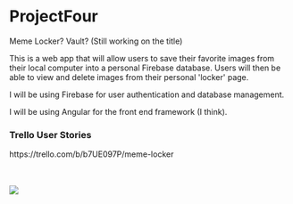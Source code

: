<h1>ProjectFour</h1>

Meme Locker? Vault? (Still working on the title)

This is a web app that will allow users to save their favorite images from their local computer into a personal Firebase database. Users will then be able to view and delete images from their personal 'locker' page.

I will be using Firebase for user authentication and database management. 

I will be using Angular for the front end framework (I think). 


<h3>Trello User Stories</h3>
https://trello.com/b/b7UE097P/meme-locker



<br>
<br>
<br>

<img src="https://img.memey.com/1/1/funny-stuck-kid-locker.jpg"></img>
